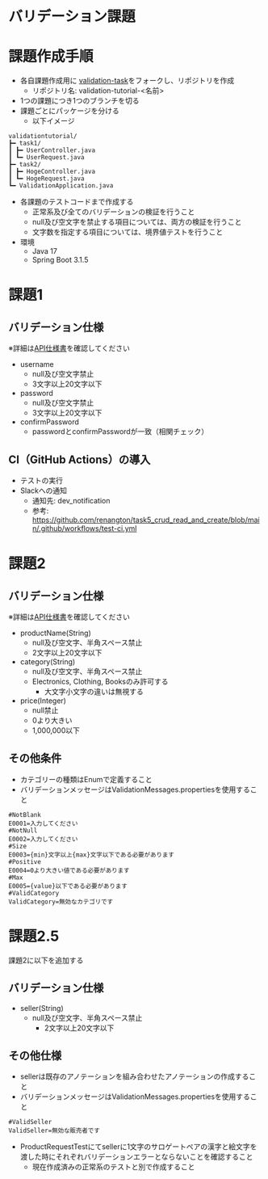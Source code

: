 # バリデーション課題

# 課題作成手順

- 各自課題作成用に [validation-task](https://github.com/reytech-co-jp/validation-task)をフォークし、リポジトリを作成
	- リポジトリ名: validation-tutorial-<名前>
- 1つの課題につき1つのブランチを切る
- 課題ごとにパッケージを分ける
	- 以下イメージ

```
validationtutorial/
┣━ task1/
┃ ┣━ UserController.java
┃ ┗━ UserRequest.java
┣━ task2/
┃ ┣━ HogeController.java
┃ ┗━ HogeRequest.java
┗━ ValidationApplication.java
```

- 各課題のテストコードまで作成する
	- 正常系及び全てのバリデーションの検証を行うこと
	- null及び空文字を禁止する項目については、両方の検証を行うこと
	- 文字数を指定する項目については、境界値テストを行うこと
- 環境
	- Java 17
	- Spring Boot 3.1.5

# 課題1

## バリデーション仕様

※詳細は[API仕様書](https://reytech-co-jp.github.io/validation-tutorial/)を確認してください

- username
	- null及び空文字禁止
	- 3文字以上20文字以下
- password
	- null及び空文字禁止
	- 3文字以上20文字以下
- confirmPassword
	- passwordとconfirmPasswordが一致（相関チェック）

## CI（GitHub Actions）の導入

- テストの実行
- Slackへの通知
	- 通知先: dev_notification
	- 参考: https://github.com/renangton/task5_crud_read_and_create/blob/main/.github/workflows/test-ci.yml

# 課題2

## バリデーション仕様

※詳細は[API仕様書](https://reytech-co-jp.github.io/validation-tutorial/)を確認してください

- productName(String)
	- null及び空文字、半角スペース禁止
	- 2文字以上20文字以下
- category(String)
	- null及び空文字、半角スペース禁止
	- Electronics, Clothing, Booksのみ許可する
		- 大文字小文字の違いは無視する
- price(Integer)
	- null禁止
	- 0より大きい
	- 1,000,000以下

## その他条件
- カテゴリーの種類はEnumで定義すること
- バリデーションメッセージはValidationMessages.propertiesを使用すること
```
#NotBlank
E0001=入力してください
#NotNull
E0002=入力してください
#Size
E0003={min}文字以上{max}文字以下である必要があります
#Positive
E0004=0より大きい値である必要があります
#Max
E0005={value}以下である必要があります
#ValidCategory
ValidCategory=無効なカテゴリです
```

# 課題2.5
課題2に以下を追加する

## バリデーション仕様
- seller(String)
  - null及び空文字、半角スペース禁止
	- 2文字以上20文字以下

## その他仕様
- sellerは既存のアノテーションを組み合わせたアノテーションの作成すること
- バリデーションメッセージはValidationMessages.propertiesを使用すること
```
#ValidSeller
ValidSeller=無効な販売者です
```
- ProductRequestTestにてsellerに1文字のサロゲートペアの漢字と絵文字を渡した時にそれぞれバリデーションエラーとならないことを確認すること
  - 現在作成済みの正常系のテストと別で作成すること
